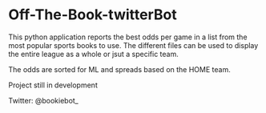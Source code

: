 # Off-The-Book-twitterBot
This python application reports the best odds per game in a list from the most popular sports books to use. The different files can be used to display the
entire league as a whole or jsut a specific team.

The odds are sorted for ML and spreads based on the HOME team.

Project still in development

Twitter: @bookiebot_
